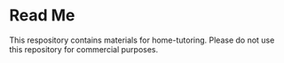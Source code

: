 # Read Me

This respository contains materials for home-tutoring. Please do not use this repository for commercial purposes.

